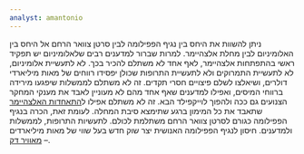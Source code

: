 ```yaml
---
analyst: amantonio
---
```


ניתן להשוות את היחס בין נגיף הפפילומה לבין סרטן צוואר הרחם אל היחס בין האלומיניום לבין מחלת אלצהיימר.
למרות שברור למדענים רבים שלאלומיניום יש תפקיד ראשי בהתפתחות אלצהיימר, לאף אחד לא משתלם להכיר בכך. לא לתעשיית אלומיניום, לא לתעשיית התמרוקים ולא לתעשיית התרופות שכולן יפסידו רווחים של מאות מיליארדי דולרים, ושיאלצו לשלם פיצויים חסרי תקדים. זה לא משתלם לממשלות שיפגעו מירידה ברווחי המיסים, ואפילו למדענים שאף אחד מהם לא מעוניין לאבד את מענקי המחקר הצנועים גם ככה ולהפוך לוייקפילד הבא. זה לא משתלם אפילו ל[התאחדות האלצהיימר](http://www.alz.org/alzheimers_disease_myths_about_alzheimers.asp) שתאבד את כל המימון ברגע שתימצא סיבת המחלה.
לעומת זאת, הכרה בנגיף הפפילומה כגורם לסרטן צוואר הרחם משתלמת לכולם. לתעשיות התרופות, לממשלות ולמדענים. חיסון לנגיף הפפילומה האנושית יצר שוק חדש בעל שווי של מאות מיליארדים – [מאוויר דק](http://www.pharmexec.com/brand-year-0).

